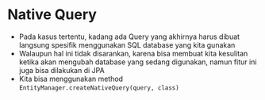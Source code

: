 # Native Query
* Pada kasus tertentu, kadang ada Query yang akhirnya harus dibuat langsung spesifik menggunakan SQL database yang kita gunakan
* Walaupun hal ini tidak disarankan, karena bisa membuat kita kesulitan ketika akan mengubah database yang sedang digunakan, namun fitur ini juga bisa dilakukan di JPA
* Kita bisa menggunakan method `EntityManager.createNativeQuery(query, class)`